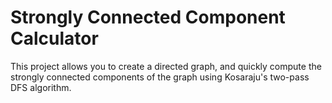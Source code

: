 # Strongly Connected Component Calculator

This project allows you to create a directed graph, and quickly compute the strongly connected components of the graph using Kosaraju's two-pass DFS algorithm.
